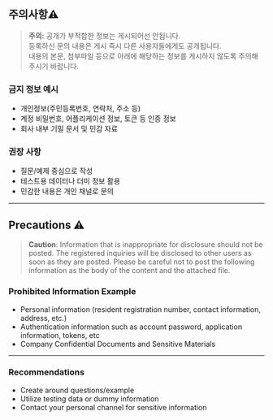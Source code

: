 ## 주의사항⚠️

> **주의:** 공개가 부적합한 정보는 게시되어선 안됩니다.  
> 등록하신 문의 내용은 게시 즉시 다른 사용자들에게도 공개됩니다.  
> 내용의 본문, 첨부파일 등으로 아래에 해당하는 정보를 게시하지 않도록 주의해주시기 바랍니다.

### 금지 정보 예시
- 개인정보(주민등록번호, 연락처, 주소 등)  
- 계정 비밀번호, 어플리케이션 정보, 토큰 등 인증 정보  
- 회사 내부 기밀 문서 및 민감 자료

### 권장 사항
- 질문/예제 중심으로 작성  
- 테스트용 데이터나 더미 정보 활용  
- 민감한 내용은 개인 채널로 문의

---

## Precautions ⚠️

> **Caution**: Information that is inappropriate for disclosure should not be posted.
> The registered inquiries will be disclosed to other users as soon as they are posted.
> Please be careful not to post the following information as the body of the content and the attached file.

### Prohibited Information Example
- Personal information (resident registration number, contact information, address, etc.)
- Authentication information such as account password, application information, tokens, etc
- Company Confidential Documents and Sensitive Materials

---

### Recommendations
- Create around questions/example
- Utilize testing data or dummy information
- Contact your personal channel for sensitive information
